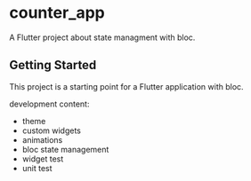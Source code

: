 # counter_app

A Flutter project about state managment with bloc.

## Getting Started

This project is a starting point for a Flutter application with bloc.

development content:

- theme
- custom widgets
- animations
- bloc state management 
- widget test
- unit test

